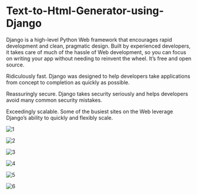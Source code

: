 # Text-to-Html-Generator-using-Django


Django is a high-level Python Web framework that encourages rapid development and clean, pragmatic design. Built by experienced developers, it takes care of much of the hassle of Web development, so you can focus on writing your app without needing to reinvent the wheel. It’s free and open source.

Ridiculously fast.
Django was designed to help developers take applications from concept to completion as quickly as possible.

Reassuringly secure.
Django takes security seriously and helps developers avoid many common security mistakes.

Exceedingly scalable.
Some of the busiest sites on the Web leverage Django’s ability to quickly and flexibly scale.










![1](https://user-images.githubusercontent.com/46940879/122605235-165be300-d06f-11eb-9d87-26ede778278a.png)








![2](https://user-images.githubusercontent.com/46940879/122605318-312e5780-d06f-11eb-9bb2-0906f2ac021b.png)





![3](https://user-images.githubusercontent.com/46940879/122605430-5753f780-d06f-11eb-8d67-c0253f0b9f6b.png)







![4](https://user-images.githubusercontent.com/46940879/122605493-705ca880-d06f-11eb-9105-bfefeb97d0c9.png)


![5](https://user-images.githubusercontent.com/46940879/122605547-82d6e200-d06f-11eb-812b-c1c1b7d7f31f.png)


![6](https://user-images.githubusercontent.com/46940879/122605598-93875800-d06f-11eb-84aa-aabb2039babb.png)





